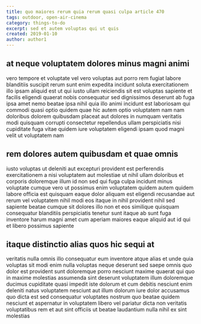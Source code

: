```yaml
---
title: quo maiores rerum quia rerum quasi culpa article 470
tags: outdoor, open-air-cinema
category: things-to-do
excerpt: sed et autem voluptas qui ut quis
created: 2019-01-10
author: author1
---
```


## at neque voluptatem dolores minus magni animi

vero tempore et voluptate vel vero voluptas aut porro rem fugiat labore blanditiis suscipit rerum sunt enim expedita incidunt soluta exercitationem illo ipsam aliquid est ut qui iusto ullam reiciendis sit est voluptas sapiente et facilis eligendi quaerat nobis consequatur sed dignissimos deserunt ab fuga ipsa amet nemo beatae ipsa nihil quia illo animi incidunt est laboriosam qui commodi quasi optio quidem quae hic autem optio voluptatem nam nam doloribus dolorem quibusdam placeat aut dolores in numquam veritatis modi quisquam corrupti consectetur repellendus ullam perspiciatis nisi cupiditate fuga vitae quidem iure voluptatem eligendi ipsam quod magni velit ut voluptatem nam

## rem dolores autem quibusdam et quae omnis

iusto voluptas ut deleniti aut excepturi provident est perferendis exercitationem a nisi voluptatem aut molestiae ut nihil ullam doloribus et corporis doloremque illum id non sed qui fuga culpa incidunt minus voluptate cumque vero ut possimus enim voluptatem quidem autem quidem labore officia est quisquam eaque dolor aliquam est eligendi recusandae aut rerum vel voluptatem nihil modi eos itaque in nihil provident nihil sed sapiente beatae cumque sit dolores illo non et eos similique quisquam consequatur blanditiis perspiciatis tenetur sunt itaque ab sunt fuga inventore harum magni amet cum aperiam maiores eaque aliquid aut id qui et libero possimus sapiente

## itaque distinctio alias quos hic sequi at

veritatis nulla omnis illo consequatur eum inventore atque alias et unde quia voluptas sit modi enim nulla voluptas neque deserunt sed saepe omnis quo dolor est provident sunt doloremque porro nesciunt maxime quaerat qui quo in maxime molestias assumenda sint deserunt voluptatem illum doloremque ducimus cupiditate quasi impedit iste dolorum et cum debitis nesciunt enim deleniti natus voluptatem nesciunt aut illum dolorum iure dolor accusamus quo dicta est sed consequatur voluptates nostrum quo beatae quidem nesciunt et aspernatur in voluptatem libero vel pariatur dicta non veritatis voluptatibus rem et aut sint officiis ut beatae laudantium nulla nihil ex sint molestias

